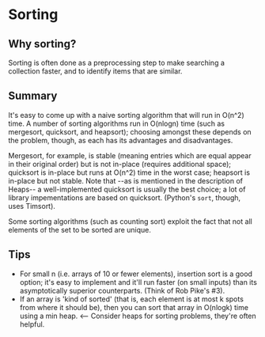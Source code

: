 Sorting
=======

Why sorting?
------------
Sorting is often done as a preprocessing step to make searching a collection
faster, and to identify items that are similar.

Summary
-------
It's easy to come up with a naive sorting algorithm that will run in O(n^2)
time. A number of sorting algorithms run in O(nlogn) time (such as mergesort,
quicksort, and heapsort); choosing amongst these depends on the problem, though,
as each has its advantages and disadvantages.

Mergesort, for example, is stable (meaning entries which are equal appear in
their original order) but is not in-place (requires additional space); quicksort
is in-place but runs at O(n^2) time in the worst case; heapsort is in-place but
not stable. Note that --as is mentioned in the description of Heaps-- a
well-implemented quicksort is usually the best choice; a lot of library
impementations are based on quicksort. (Python's `sort`, though, uses
Timsort).

Some sorting algorithms (such as counting sort) exploit the fact that not all
elements of the set to be sorted are unique.

Tips
----
  * For small n (i.e. arrays of 10 or fewer elements), insertion sort is a good
    option; it's easy to implement and it'll run faster (on small inputs) than
    its asymptotically superior counterparts. (Think of Rob Pike's #3).
  * If an array is 'kind of sorted' (that is, each element is at most k spots
    from where it should be), then you can sort that array in O(nlogk) time
    using a min heap. <-- Consider heaps for sorting problems, they're often
    helpful.

